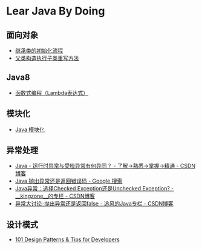 # Lear Java By Doing

## 面向对象

- [继承类的初始化流程](https://github.com/TianYongwei/learnjava/blob/master/src/main/java/com/tyw/learnjava/LoadingOrderTest.java)
- [父类构造执行子类重写方法](https://github.com/TianYongwei/learnjava/blob/master/src/main/java/com/tyw/learnjava/RewriteMethodTest.java)

## Java8 

- [函数式编程（Lambda表达式）]()

## 模块化

- [Java 模块化]()

## 异常处理
- [Java - 运行时异常与受检异常有何异同？ - 了解→熟悉→掌握→精通 - CSDN博客](https://blog.csdn.net/troubleshooter/article/details/78354757)
- [Java 抛出异常还是返回错误码 - Google 搜索](https://www.google.com.hk/search?newwindow=1&safe=strict&ei=dV7RW8aIKs_y8AWgpYOIBw&q=java+%E6%8A%9B%E5%87%BA%E5%BC%82%E5%B8%B8%E8%BF%98%E6%98%AF%E8%BF%94%E5%9B%9E%E9%94%99%E8%AF%AF%E7%A0%81&oq=java+%E6%8A%9B%E5%87%BA%E5%BC%82%E5%B8%B8%E8%BF%98%E6%98%AF%E8%BF%94%E5%9B%9E%E9%94%99%E8%AF%AF%E7%A0%81&gs_l=psy-ab.3...2873.6464.0.6809.15.13.2.0.0.0.289.1650.0j7j2.9.0....0...1c.1j4.64.psy-ab..5.0.0....0.jkt1swCCuZw)
- [Java异常：选择Checked Exception还是Unchecked Exception? - __kingzone__的专栏 - CSDN博客](https://blog.csdn.net/kingzone_2008/article/details/8535287)
- [异常大讨论-抛出异常还是返回false - 追风的Java专栏 - CSDN博客](https://blog.csdn.net/yajunren/article/details/10277155)

## 设计模式
- [101 Design Patterns & Tips for Developers](https://sourcemaking.com/design-patterns-and-tips)
